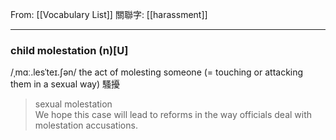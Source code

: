 From: [[Vocabulary List]]
關聯字: [[harassment]]

---

### child molestation (n)\[U\]  
/ˌmɑː.lesˈteɪ.ʃən/
the act of molesting someone (= touching or attacking them in a sexual way) 
騷擾

>sexual molestation  
>We hope this case will lead to reforms in the way officials deal with molestation accusations.  
